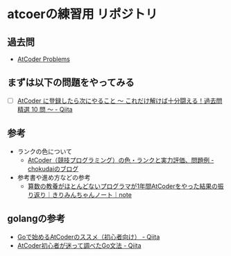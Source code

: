 # atcoerの練習用 リポジトリ

## 過去問

- [AtCoder Problems](https://kenkoooo.com/atcoder/#/table)


## まずは以下の問題をやってみる

- [ ] [AtCoder に登録したら次にやること ～ これだけ解けば十分闘える！過去問精選 10 問 ～ - Qiita](https://qiita.com/drken/items/fd4e5e3630d0f5859067#5-%E9%81%8E%E5%8E%BB%E5%95%8F%E7%B2%BE%E9%81%B8-10-%E5%95%8F)


## 参考

- ランクの色について
  - [AtCoder（競技プログラミング）の色・ランクと実力評価、問題例 - chokudaiのブログ](http://chokudai.hatenablog.com/entry/2019/02/11/155904)
- 参考書や進め方などの参考
  - [算数の教養がほとんどないプログラマが1年間AtCoderをやった結果の振り返り｜きりみんちゃんノート｜note](https://note.com/kirimin_chan/n/n889ec80b6fbc)



## golangの参考

- [Goで始めるAtCoderのススメ（初心者向け） - Qiita](https://qiita.com/syumai/items/d4d436eacc58ffbd8200)
- [AtCoder初心者が迷って調べたGo文法 - Qiita](https://qiita.com/kzkiq2nd/items/8f7258ebc030425785f6)

